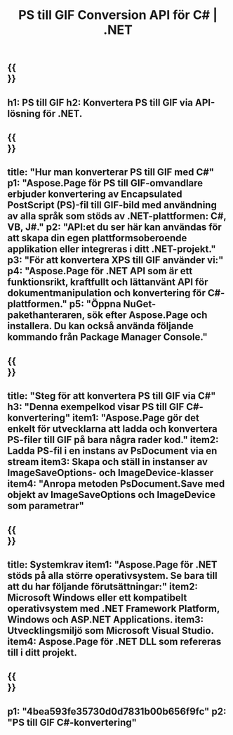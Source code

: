 ﻿---
translation: true
template: /_templates/_conversion-child-net.md
title: PS till GIF Conversion API för C# | .NET
url: /net/conversion/ps-to-gif/
description: Exempelkod för PS till GIF C#-konvertering. Använd API-exempelkod för batch-PS-filer till GIF-konvertering inom VB.NET, Asp.NET eller någon .NET-baserad applikation.
informat: PS
outformat: GIF
otherformats: XPS EPS
---

{{<section banner>}}
---
h1: PS till GIF
h2: Konvertera PS till GIF via API-lösning för .NET.
---

{{<section overview>}}
---
title: "Hur man konverterar PS till GIF med C#"
p1: "Aspose.Page för PS till GIF-omvandlare erbjuder konvertering av Encapsulated PostScript (PS)-fil till GIF-bild med användning av alla språk som stöds av .NET-plattformen: C#, VB, J#."
p2: "API:et du ser här kan användas för att skapa din egen plattformsoberoende applikation eller integreras i ditt .NET-projekt."
p3: "För att konvertera XPS till GIF använder vi:"
p4: "Aspose.Page för .NET API som är ett funktionsrikt, kraftfullt och lättanvänt API för dokumentmanipulation och konvertering för C#-plattformen."
p5: "Öppna NuGet-pakethanteraren, sök efter Aspose.Page och installera. Du kan också använda följande kommando från Package Manager Console."
---

{{<section feature1>}}
---
title: "Steg för att konvertera PS till GIF via C#"
h3: "Denna exempelkod visar PS till GIF C#-konvertering"
item1: "Aspose.Page gör det enkelt för utvecklarna att ladda och konvertera PS-filer till GIF på bara några rader kod."
item2: Ladda PS-fil i en instans av PsDocument via en stream
item3: Skapa och ställ in instanser av ImageSaveOptions- och ImageDevice-klasser
item4: "Anropa metoden PsDocument.Save med objekt av ImageSaveOptions och ImageDevice som parametrar"
---

{{<section feature2>}}
---
title: Systemkrav
item1: "Aspose.Page för .NET stöds på alla större operativsystem. Se bara till att du har följande förutsättningar:"
item2: Microsoft Windows eller ett kompatibelt operativsystem med .NET Framework Platform, Windows och ASP.NET Applications.
item3: Utvecklingsmiljö som Microsoft Visual Studio.
item4: Aspose.Page för .NET DLL som refereras till i ditt projekt.
---

{{<section gist>}}
---
p1: "4bea593fe35730d0d7831b00b656f9fc"
p2: "PS till GIF C#-konvertering"
---
